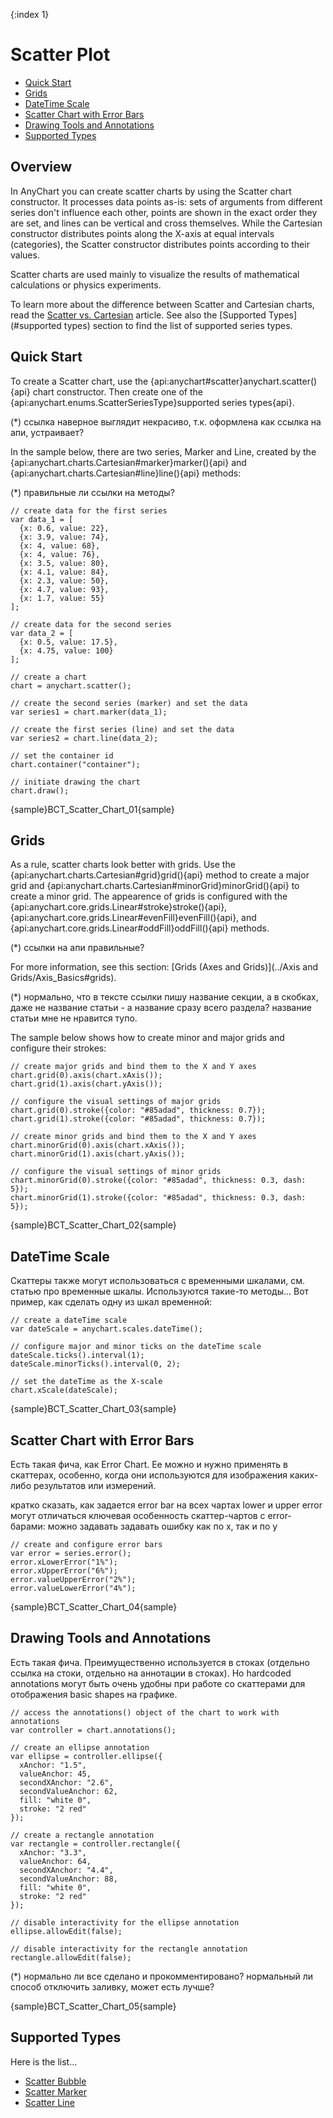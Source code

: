 {:index 1}
# Scatter Plot

* [Quick Start](#quick_start)
* [Grids](#onthefly)
* [DateTime Scale](#datetime_scale)
* [Scatter Chart with Error Bars](#ыcatter_сhart_with_error_bars)
* [Drawing Tools and Annotations](#drawing_tools_and_annotations)
* [Supported Types](#supported_types)

## Overview

In AnyChart you can create scatter charts by using the Scatter chart constructor. It processes data points as-is: sets of arguments from different series don't influence each other, points are shown in the exact order they are set, and lines can be vertical and cross themselves. While the Cartesian constructor distributes points along the X-axis at equal intervals (categories), the Scatter constructor distributes points according to their values.

Scatter charts are used mainly to visualize the results of mathematical calculations or physics experiments.

To learn more about the difference between Scatter and Cartesian charts, read the [Scatter vs. Cartesian](../Architecture/Scatter_vs_Cartesian) article. See also the [Supported Types](#supported types) section to find the list of supported series types.

## Quick Start

To create a Scatter chart, use the {api:anychart#scatter}anychart.scatter(){api} chart constructor. Then create one of the {api:anychart.enums.ScatterSeriesType}supported series types{api}.

(*) ссылка наверное выглядит некрасиво, т.к. оформлена как ссылка на апи, устраивает?

In the sample below, there are two series, Marker and Line, created by the {api:anychart.charts.Cartesian#marker}marker(){api} and {api:anychart.charts.Cartesian#line}line(){api} methods:

(*) правильные ли ссылки на методы?

```
// create data for the first series
var data_1 = [
  {x: 0.6, value: 22},
  {x: 3.9, value: 74},
  {x: 4, value: 68},
  {x: 4, value: 76},
  {x: 3.5, value: 80},
  {x: 4.1, value: 84},
  {x: 2.3, value: 50},
  {x: 4.7, value: 93},
  {x: 1.7, value: 55}
];

// create data for the second series
var data_2 = [
  {x: 0.5, value: 17.5},
  {x: 4.75, value: 100}
];

// create a chart
chart = anychart.scatter();

// create the second series (marker) and set the data
var series1 = chart.marker(data_1);

// create the first series (line) and set the data
var series2 = chart.line(data_2);

// set the container id
chart.container("container");

// initiate drawing the chart
chart.draw();
```

{sample}BCT\_Scatter\_Chart\_01{sample}


## Grids

As a rule, scatter charts look better with grids. Use the {api:anychart.charts.Cartesian#grid}grid(){api} method to create a major grid and {api:anychart.charts.Cartesian#minorGrid}minorGrid(){api} to create a minor grid. The appearence of grids is configured with the {api:anychart.core.grids.Linear#stroke}stroke(){api}, {api:anychart.core.grids.Linear#evenFill}evenFill(){api}, and {api:anychart.core.grids.Linear#oddFill}oddFill(){api} methods. 

(*) ссылки на апи правильные?

For more information, see this section: [Grids (Axes and Grids)](../Axis and Grids/Axis_Basics#grids).

(*) нормально, что в тексте ссылки пишу название секции, а в скобках, даже не название статьи - а название сразу всего раздела? название статьи мне не нравится тупо.

The sample below shows how to create minor and major grids and configure their strokes:

```
// create major grids and bind them to the X and Y axes
chart.grid(0).axis(chart.xAxis());
chart.grid(1).axis(chart.yAxis());

// configure the visual settings of major grids
chart.grid(0).stroke({color: "#85adad", thickness: 0.7});
chart.grid(1).stroke({color: "#85adad", thickness: 0.7});

// create minor grids and bind them to the X and Y axes
chart.minorGrid(0).axis(chart.xAxis());
chart.minorGrid(1).axis(chart.yAxis());

// configure the visual settings of minor grids
chart.minorGrid(0).stroke({color: "#85adad", thickness: 0.3, dash: 5});
chart.minorGrid(1).stroke({color: "#85adad", thickness: 0.3, dash: 5});
```

{sample}BCT\_Scatter\_Chart\_02{sample}


## DateTime Scale

Скаттеры также могут использоваться с временными шкалами, см. статью про временные шкалы.
Используются такие-то методы...
Вот пример, как сделать одну из шкал временной:

```
// create a dateTime scale
var dateScale = anychart.scales.dateTime();

// configure major and minor ticks on the dateTime scale
dateScale.ticks().interval(1);
dateScale.minorTicks().interval(0, 2);

// set the dateTime as the X-scale
chart.xScale(dateScale);
```

{sample}BCT\_Scatter\_Chart\_03{sample}

## Scatter Chart with Error Bars

Есть такая фича, как Error Chart. Ее можно и нужно применять в скаттерах, особенно, когда они используются для изображения каких-либо результатов или измерений.

кратко сказать, как задается error bar
на всех чартах lower и upper error могут отличаться
ключевая особенность скаттер-чартов с error-барами: можно задавать задавать ошибку как по x, так и по y

```
// create and configure error bars
var error = series.error();
error.xLowerError("1%");
error.xUpperError("6%");
error.valueUpperError("2%");
error.valueLowerError("4%");
```

{sample}BCT\_Scatter\_Chart\_04{sample}

## Drawing Tools and Annotations

Есть такая фича. Преимущественно используется в стоках (отдельно ссылка на стоки, отдельно на аннотации в стоках). Но hardcoded annotations могут быть очень удобны при работе со скаттерами для отображения basic shapes на графике.

```
// access the annotations() object of the chart to work with annotations
var controller = chart.annotations();

// create an ellipse annotation
var ellipse = controller.ellipse({
  xAnchor: "1.5",
  valueAnchor: 45,
  secondXAnchor: "2.6",
  secondValueAnchor: 62,
  fill: "white 0",
  stroke: "2 red"
});

// create a rectangle annotation
var rectangle = controller.rectangle({
  xAnchor: "3.3",
  valueAnchor: 64,
  secondXAnchor: "4.4",
  secondValueAnchor: 88,
  fill: "white 0",
  stroke: "2 red"
});

// disable interactivity for the ellipse annotation
ellipse.allowEdit(false);

// disable interactivity for the rectangle annotation
rectangle.allowEdit(false);
```

(*) нормально ли все сделано и прокомментировано? нормальный ли способ отключить заливку, может есть лучше?

{sample}BCT\_Scatter\_Chart\_05{sample}

## Supported Types

Here is the list...

* [Scatter Bubble](Bubble_Chart)
* [Scatter Marker](Marker_Chart)
* [Scatter Line](Line_Chart)